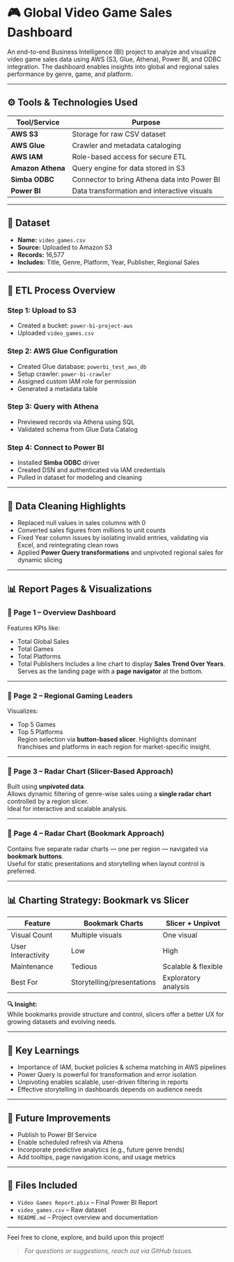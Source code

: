 # 🎮 Global Video Game Sales Dashboard

An end-to-end Business Intelligence (BI) project to analyze and visualize video game sales data using AWS (S3, Glue, Athena), Power BI, and ODBC integration. The dashboard enables insights into global and regional sales performance by genre, game, and platform.

---

## ⚙️ Tools & Technologies Used

| Tool/Service     | Purpose                                      |
|------------------|----------------------------------------------|
| **AWS S3**        | Storage for raw CSV dataset                 |
| **AWS Glue**      | Crawler and metadata cataloging             |
| **AWS IAM**       | Role-based access for secure ETL            |
| **Amazon Athena** | Query engine for data stored in S3          |
| **Simba ODBC**    | Connector to bring Athena data into Power BI|
| **Power BI**      | Data transformation and interactive visuals |

---

## 📁 Dataset

- **Name:** `video_games.csv`
- **Source:** Uploaded to Amazon S3
- **Records:** 16,577
- **Includes:** Title, Genre, Platform, Year, Publisher, Regional Sales

---

## 🔄 ETL Process Overview

### Step 1: Upload to S3
- Created a bucket: `power-bi-project-aws`
- Uploaded `video_games.csv`

### Step 2: AWS Glue Configuration
- Created Glue database: `powerbi_test_aws_db`
- Setup crawler: `power-bi-crawler`
- Assigned custom IAM role for permission
- Generated a metadata table

### Step 3: Query with Athena
- Previewed records via Athena using SQL
- Validated schema from Glue Data Catalog

### Step 4: Connect to Power BI
- Installed **Simba ODBC** driver
- Created DSN and authenticated via IAM credentials
- Pulled in dataset for modeling and cleaning

---

## 🧽 Data Cleaning Highlights

- Replaced null values in sales columns with 0
- Converted sales figures from millions to unit counts
- Fixed Year column issues by isolating invalid entries, validating via Excel, and reintegrating clean rows
- Applied **Power Query transformations** and unpivoted regional sales for dynamic slicing

---

## 📊 Report Pages & Visualizations

### 🔹 Page 1 – **Overview Dashboard**
Features KPIs like:
- Total Global Sales
- Total Games
- Total Platforms
- Total Publishers
Includes a line chart to display **Sales Trend Over Years**. Serves as the landing page with a **page navigator** at the bottom.

---

### 🔹 Page 2 – **Regional Gaming Leaders**
Visualizes:
- Top 5 Games
- Top 5 Platforms  
Region selection via **button-based slicer**. Highlights dominant franchises and platforms in each region for market-specific insight.

---

### 🔹 Page 3 – **Radar Chart (Slicer-Based Approach)**
Built using **unpivoted data**.  
Allows dynamic filtering of genre-wise sales using a **single radar chart** controlled by a region slicer.  
Ideal for interactive and scalable analysis.

---

### 🔹 Page 4 – **Radar Chart (Bookmark Approach)**
Contains five separate radar charts — one per region — navigated via **bookmark buttons**.  
Useful for static presentations and storytelling when layout control is preferred.

---

## 📊 Charting Strategy: Bookmark vs Slicer

| Feature                 | Bookmark Charts      | Slicer + Unpivot        |
|------------------------|----------------------|--------------------------|
| Visual Count           | Multiple visuals     | One visual               |
| User Interactivity     | Low                  | High                     |
| Maintenance            | Tedious              | Scalable & flexible      |
| Best For               | Storytelling/presentations | Exploratory analysis |

**🔍 Insight:**  
While bookmarks provide structure and control, slicers offer a better UX for growing datasets and evolving needs.

---

## 🧠 Key Learnings

- Importance of IAM, bucket policies & schema matching in AWS pipelines
- Power Query is powerful for transformation and error isolation
- Unpivoting enables scalable, user-driven filtering in reports
- Effective storytelling in dashboards depends on audience needs

---

## 🚀 Future Improvements

- Publish to Power BI Service
- Enable scheduled refresh via Athena
- Incorporate predictive analytics (e.g., future genre trends)
- Add tooltips, page navigation icons, and usage metrics

---

## 📎 Files Included

- `Video Games Report.pbix` – Final Power BI Report  
- `video_games.csv` – Raw dataset  
- `README.md` – Project overview and documentation

---

Feel free to clone, explore, and build upon this project!

> _For questions or suggestions, reach out via GitHub Issues._

